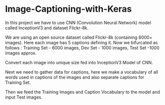 # Image-Captioning-with-Keras
In this project we have to use CNN (Convolution Neural Network) model called InceptionV3 and dataset Flickr-8k.

We are using an open source dataset called Flickr-8k (containing 8000+ images). Here each image has 5 captions defining it. Now we bifurcated as follows : Training Set - 6000 images, Dev Set - 1000 images, Test Set -1000 images approx.

Convert each image into unique size fed into InceptionV3 Model of CNN.

Next we need to gather data for captions, here we make a vocabulary of all words used in captions of the images and also separate captions for Training Set.

Then we feed the Training Images and Caption Vocabulary to the model and input Test images.
